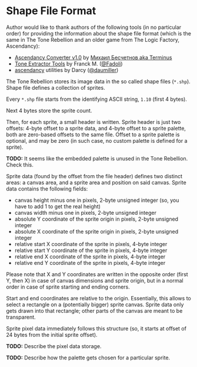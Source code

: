 ﻿Shape File Format
=================

Author would like to thank authors of the following tools (in no particular order) for providing the information about the shape file format (which is the same in The Tone Rebellion and an older game from The Logic Factory, Ascendancy):

- [Ascendancy Converter v1.0][ascendancy-converter] by [Михаил Бесчетнов aka Terminus][extractor.ru]
- [Tone Extractor Tools][fadoli.tone-rebellion-extractor] by Franck M. ([@Fadoli][fadoli])
- [ascendancy][daumiller.ascendancy] utilities by Darcy ([@daumiller][daumiller])

The Tone Rebellion stores its image data in the so called shape files (`*.shp`). Shape file defines a collection of sprites.

Every `*.shp` file starts from the identifying ASCII string, `1.10` (first 4 bytes).

Next 4 bytes store the sprite count.

Then, for each sprite, a small header is written. Sprite header is just two offsets: 4-byte offset to a sprite data, and 4-byte offset to a sprite palette, both are zero-based offsets to the same file. Offset to a sprite palette is optional, and may be zero (in such case, no custom palette is defined for a sprite).

**TODO:** It seems like the embedded palette is unused in the Tone Rebellion. Check this.

Sprite data (found by the offset from the file header) defines two distinct areas: a canvas area, and a sprite area and position on said canvas. Sprite data contains the following fields:

- canvas height minus one in pixels, 2-byte unsigned integer (so, you have to add 1 to get the real height)
- canvas width minus one in pixels, 2-byte unsigned integer
- absolute Y coordinate of the sprite origin in pixels, 2-byte unsigned integer
- absolute X coordinate of the sprite origin in pixels, 2-byte unsigned integer
- relative start X coordinate of the sprite in pixels, 4-byte integer
- relative start Y coordinate of the sprite in pixels, 4-byte integer
- relative end X coordinate of the sprite in pixels, 4-byte integer
- relative end Y coordinate of the sprite in pixels, 4-byte integer

Please note that X and Y coordinates are written in the opposite order (first Y, then X) in case of canvas dimensions and sprite origin, but in a normal order in case of sprite starting and ending corners.

Start and end coordinates are relative to the origin. Essentially, this allows to select a rectangle on a (potentially bigger) sprite canvas. Sprite data only gets drawn into that rectangle; other parts of the canvas are meant to be transparent.

Sprite pixel data immediately follows this structure (so, it starts at offset of 24 bytes from the initial sprite offset).

**TODO:** Describe the pixel data storage.

**TODO:** Describe how the palette gets chosen for a particular sprite.

[ascendancy-converter]: https://www.extractor.ru/files/051b8c7c6155fef1460fab189f7edb68/
[daumiller.ascendancy]: https://github.com/daumiller/ascendancy
[daumiller]: https://github.com/daumiller
[extractor.ru]: http://www.extractor.ru/
[fadoli.tone-rebellion-extractor]: https://github.com/Fadoli/Tone-rebellion-extractor
[fadoli]: https://github.com/Fadoli
